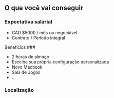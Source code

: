<!-- 
==============================================================
POR FAVOR LEIA AS REGRAS ANTES DE POSTAR: 
https://github.com/br-techto/jobs/blob/master/README.md

Issue title format: [Nome da empresa] - [Job Title] - [Localização]
==============================================================
-->



## O que você vai conseguir

### Expectativa salarial

<!--
  Certifique-se de especificar um valor salarial real ou pelo menos um intervalo
  Inclua uma moeda se o local de trabalho puder estar em mais lugares
  do que aquele em seu título de post
  IMPORTANTE: Postagens que não incluem salário ou intervalo
  receberá um rótulo de "informações necessárias"
-->

- CAD $5000 / mês ou negociável
- Contrato / Período integral

Benefícios ###

- 2 horas de almoço
- Escolha sua própria configuração personalizada
- Novo Macbook
- Sala de Jogos
- ...

### Localização

<!--
  Por favor, especifique a política do seu trabalho no trabalho remoto (veja README para detalhes)

- Toronto, Ontario
- Candidato pode trabalhar em casa por alguns dias todos os meses

## O que você vai fazer _ (descrição do trabalho) _

Precisamos de um desenvolvedor sênior de NodeJS que ....

## O que você precisa para ser bem sucedido _ (Habilidades) _

### Must Have

- 3+ anos trabalhando como desenvolvedor do NodeJS
- 2+ anos trabalhando com mongodb; express

### Nice to Have

- rubi
- c #

### Experiências relevantes

- Mobile
- UI/UX

## Sobre a nossa empresa

ACME Corporation é uma das mais ...

## Como aplicar

Por favor, envie um email para [email@email.com](email@email.com) com o seu currículo, use 'Node Developer' como assunto
